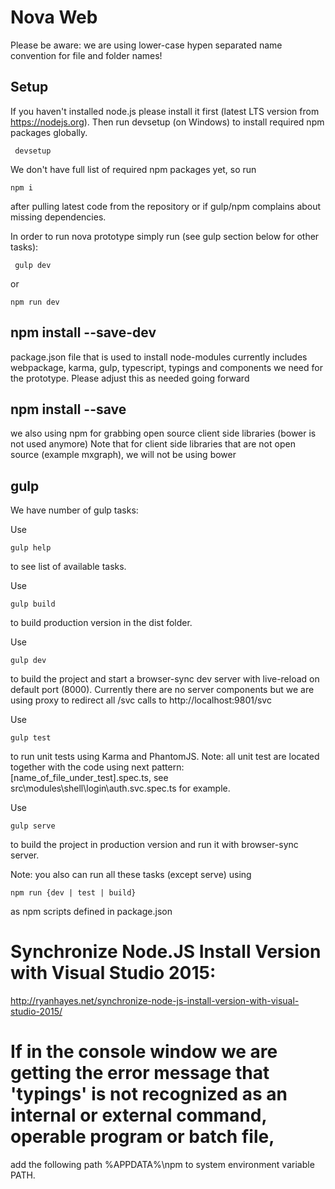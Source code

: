 # Nova Web

Please be aware: we are using lower-case hypen separated name convention for file and folder names!

## Setup
If you haven't installed node.js please install it first (latest LTS version from https://nodejs.org). Then run devsetup (on Windows) to install required npm packages globally.
```
 devsetup
```

We don't have full list of required npm packages yet, so run
```
npm i
```
after pulling latest code from the repository or if gulp/npm complains about missing dependencies.

In order to run nova prototype simply run (see gulp section below for other tasks):
```
 gulp dev
```
or
```
npm run dev
```

## npm install --save-dev
package.json file that is used to install node-modules currently includes webpackage, karma, gulp, typescript, typings and components we need for the prototype. Please adjust this as needed going forward

## npm install --save
we also using npm for grabbing open source client side libraries (bower is not used anymore)
Note that for client side libraries that are not open source (example mxgraph), we will not be using bower

## gulp 
We have number of gulp tasks:

Use
```
gulp help
```
to see list of available tasks.

Use
```
gulp build
```
to build production version in the dist folder.

Use
```
gulp dev
```
to build the project and start a browser-sync dev server with live-reload on default port (8000). Currently there are no server components but we are using proxy to redirect all /svc calls to http://localhost:9801/svc

Use
```
gulp test
```
to run unit tests using Karma and PhantomJS. 
Note: all unit test are located together with the code using next pattern: [name_of_file_under_test].spec.ts, see src\modules\shell\login\auth.svc.spec.ts for example.

Use
```
gulp serve
```
to build the project in production version and run it with browser-sync server.

Note: you also can run all these tasks (except serve) using
```
npm run {dev | test | build}
```
as npm scripts defined in package.json 

# Synchronize Node.JS Install Version with Visual Studio 2015:
http://ryanhayes.net/synchronize-node-js-install-version-with-visual-studio-2015/

# If in the console window we are getting the error message that 'typings' is not recognized as an internal or external command, operable program or batch file,
add the following path %APPDATA%\npm to system environment variable PATH.
